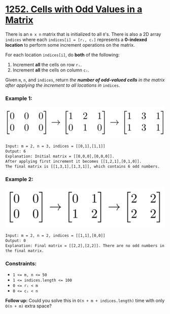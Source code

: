 # [1252. Cells with Odd Values in a Matrix](https://leetcode.com/problems/cells-with-odd-values-in-a-matrix/)

There is an `m x n` matrix that is initialized to all `0`'s. There is also a 2D array `indices` where each `indices[i] = [rᵢ, cᵢ]` represents a **0-indexed location** to perform some increment operations on the matrix.

For each location `indices[i]`, do **both** of the following:

1. Increment **all** the cells on row `rᵢ`.
2. Increment **all** the cells on column `cᵢ`.

Given `m`, `n`, and `indices`, return *the **number of odd-valued cells** in the matrix after applying the increment to all locations in* `indices`.

### Example 1:
![e1.png](e1.png)
```
Input: m = 2, n = 3, indices = [[0,1],[1,1]]
Output: 6
Explanation: Initial matrix = [[0,0,0],[0,0,0]].
After applying first increment it becomes [[1,2,1],[0,1,0]].
The final matrix is [[1,3,1],[1,3,1]], which contains 6 odd numbers.
```

### Example 2:
![e2.png](e2.png)
```
Input: m = 2, n = 2, indices = [[1,1],[0,0]]
Output: 0
Explanation: Final matrix = [[2,2],[2,2]]. There are no odd numbers in the final matrix.
``` 

### Constraints:

- `1 <= m, n <= 50`
- `1 <= indices.length <= 100`
- `0 <= rᵢ < m`
- `0 <= cᵢ < n`

**Follow up:** Could you solve this in `O(n + m + indices.length)` time with only `O(n + m)` extra space?
